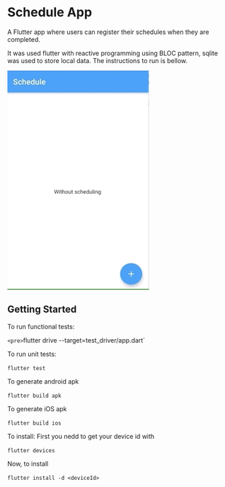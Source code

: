 # Schedule App

A Flutter app where users can register their schedules when they are completed.

It was used flutter with reactive programming using BLOC pattern, sqlite was used to store local data. The instructions to run is bellow.

![](record_app.gif)

## Getting Started

To run functional tests:

`<pre>`flutter drive --target=test_driver/app.dart`

To run unit tests:

`flutter test`

To generate android apk

`flutter build apk`

To generate iOS apk

`flutter build ios`

To install: First you nedd to get your device id with

`flutter devices`

Now, to install

`flutter install -d <deviceId>`

